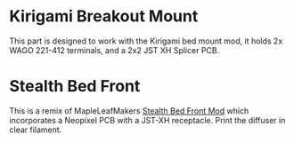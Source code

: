 # Kirigami Breakout Mount
This part is designed to work with the Kirigami bed mount mod, it holds 2x WAGO 221-412 terminals, and a 2x2 JST XH Splicer PCB.

# Stealth Bed Front
This is a remix of MapleLeafMakers [Stealth Bed Front Mod](https://github.com/MapleLeafMakers/Stealth_Bed_Front) which incorporates a Neopixel PCB with a JST-XH receptacle. Print the diffuser in clear filament.